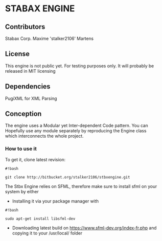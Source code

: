 # STABAX ENGINE #

## Contributors ##
Stabax Corp.
Maxime 'stalker2106' Martens

## License ##
This engine is not public yet. For testing purposes only.
It will probably be released in MIT licensing

## Dependencies ##
PugiXML for XML Parsing


## Conception ##
The engine uses a Modular yet Inter-dependent Code pattern. You can Hopefully use any module separately by reproducing the Engine class which interconnects the whole project.


### How to use it ###

To get it, clone latest revision: 
```
#!bash

git clone http://bitbucket.org/stalker2106/stbxengine.git
```

The Stbx Engine relies on SFML, therefore make sure to install sfml on your system by either
* Installing it via your package manager with 
```
#!bash

sudo apt-get install libsfml-dev
```
* Downloading latest build on https://www.sfml-dev.org/index-fr.php and copying it to your /usr/local/ folder